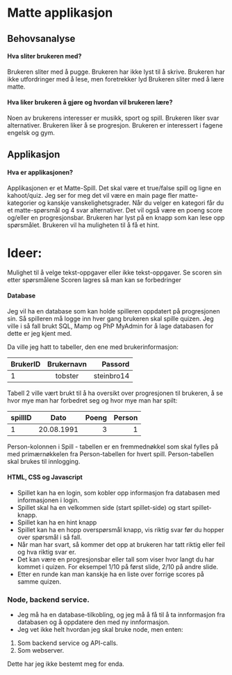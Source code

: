 
# Matte applikasjon

## Behovsanalyse

#### Hva sliter brukeren med?

Brukeren sliter med å pugge. 
Brukeren har ikke lyst til å skrive. 
Brukeren har ikke utfordringer med å lese, men foretrekker lyd
Brukeren sliter med å lære matte.

#### Hva liker brukeren å gjøre og hvordan vil brukeren lære?
Noen av brukerens interesser er musikk, sport og spill.
Brukeren liker svar alternativer.
Brukeren liker å se progresjon.
Brukeren er interessert i fagene engelsk og gym.

## Applikasjon

#### Hva er applikasjonen?

Applikasjonen er et Matte-Spill. Det skal være et true/false spill og ligne en kahoot/quiz.
Jeg ser for meg det vil være en main page fler matte-kategorier og kanskje vanskelighetsgrader.
Når du velger en kategori får du et matte-spørsmål og 4 svar alternativer.
Det vil også være en poeng score og/eller en progresjonsbar.
Brukeren har lyst på en knapp som kan lese opp spørsmålet.
Brukeren vil ha muligheten til å få et hint.

# Ideer:
Mulighet til å velge tekst-oppgaver eller ikke tekst-oppgaver.
Se scoren sin etter spørsmålene
Scoren lagres så man kan se forbedringer


#### Database

Jeg vil ha en database som kan holde spilleren oppdatert på progresjonen sin. Så spilleren må logge inn hver gang brukeren skal spille quizen. Jeg ville i så fall brukt SQL, Mamp og PhP MyAdmin for å lage databasen for dette er jeg kjent med.

 Da ville jeg hatt to tabeller, den ene med brukerinformasjon:

  | BrukerID       | Brukernavn    | Passord  |
  | -------------- |:-------------:| -------: |
  | 1              | tobster       |steinbro14|

 Tabell 2 ville vært brukt til å ha oversikt over progresjonen til brukeren, å se hvor mye man har forbedret seg og hvor mye man har spilt:

  | spillID        | Dato          | Poeng | Person |
  | -------------- |:-------------:| -----:| -----: |
  | 1              | 20.08.1991    | 3     | 1      |

  Person-kolonnen i Spill - tabellen er en fremmednøkkel som skal fylles
  på med primærnøkkelen fra Person-tabellen for hvert spill.
  Person-tabellen skal brukes til innlogging.

#### HTML, CSS og Javascript

- Spillet kan ha en login, som kobler opp informasjon fra databasen
med informasjonen i login.
- Spillet skal ha en velkommen side (start spillet-side) og start spillet-knapp.
- Spillet kan ha en hint knapp
- Spillet kan ha en hopp overspørsmål knapp, vis riktig svar før du hopper over spørsmål i så fall.
- Når man har svart, så kommer det opp at brukeren har tatt riktig eller feil og hva riktig svar er.
- Det kan være en progresjonsbar eller tall som viser hvor langt du har kommet i quizen.
For eksempel 1/10 på først slide, 2/10 på andre slide.
- Etter en runde kan man kanskje ha en liste over forrige scores på samme quizen.

### Node, backend service.

- Jeg må ha en database-tilkobling, og jeg må å få til å ta innformasjon fra databasen og å oppdatere den med ny innformasjon.
- Jeg vet ikke helt hvordan jeg skal bruke node, men enten:
1. Som backend service og API-calls.
2. Som webserver.

Dette har jeg ikke bestemt meg for enda.
